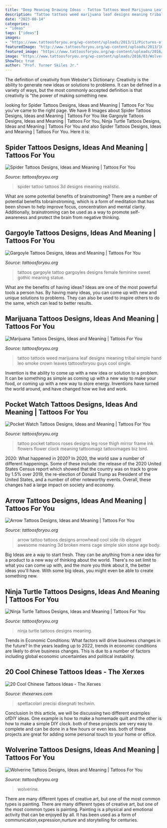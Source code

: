 ```yaml
---
title: "Deep Meaning Drawing Ideas - Tattoo Tattoos Weed Marijuana Leaf Designs Meaning Tribal Simple Hand Leo Smoke Crown Leaves Tattoosforyou Guys Cool Single"
description: "Tattoo tattoos weed marijuana leaf designs meaning tribal simple hand leo smoke crown leaves tattoosforyou guys cool single"
date: "2023-08-14"
categories:
- "ideas"
tags: ["ideas"]
images:
- "https://www.tattoosforyou.org/wp-content/uploads/2013/11/Pictures-of-Pocket-Watch-Tattoo.jpg"
featuredImage: "http://www.tattoosforyou.org/wp-content/uploads/2013/10/Arrow-Tattoo-764x1024.jpg"
featured_image: "https://www.tattoosforyou.org/wp-content/uploads/2016/03/Ninja-Turtle-Tattoos.jpg"
image: "https://www.tattoosforyou.org/wp-content/uploads/2016/03/Wolverine-Tattoo.jpg"
ShowToc: true
author: "Prof. Turner Skiles Jr."
---
```



The definition of creativity from Webster's Dictionary:
Creativity is the ability to generate new ideas or solutions to problems. It can be defined in a variety of ways, but the most commonly accepted definition is that creativity is "the power of making something new.

	

		
looking for Spider Tattoos Designs, Ideas and Meaning | Tattoos For You you've came to the right page. We have 8 Images about Spider Tattoos Designs, Ideas and Meaning | Tattoos For You like Gargoyle Tattoos Designs, Ideas and Meaning | Tattoos For You, Ninja Turtle Tattoos Designs, Ideas and Meaning | Tattoos For You and also Spider Tattoos Designs, Ideas and Meaning | Tattoos For You. Here it is:
		
    
## Spider Tattoos Designs, Ideas And Meaning | Tattoos For You

<img loading=lazy src="http://www.tattoosforyou.org/wp-content/uploads/2013/11/Spider-Tattoo-3D.jpg" onerror="this.onerror=null;this.src='https://tse4.mm.bing.net/th?id=OIP.th6aITxrg8Nekxj4nner3AHaJ3&amp;pid=15.1';" alt="Spider Tattoos Designs, Ideas and Meaning | Tattoos For You">

_Source: tattoosforyou.org_

>spider tattoo tattoos 3d designs meaning realistic. 

	

What are some potential benefits of brainstroming?
There are a number of potential benefits tobrainstroming, which is a form of meditation that has been shown to help improve focus, concentration and mental clarity. Additionally, brainstroming can be used as a way to promote self-awareness and protect the brain from negative thinking.

    
## Gargoyle Tattoos Designs, Ideas And Meaning | Tattoos For You

<img loading=lazy src="https://www.tattoosforyou.org/wp-content/uploads/2016/05/Feminine-Gargoyle-Tattoos.jpg" onerror="this.onerror=null;this.src='https://tse2.mm.bing.net/th?id=OIP.2g12kHriuge2V49xAJzRvAHaLg&amp;pid=15.1';" alt="Gargoyle Tattoos Designs, Ideas and Meaning | Tattoos For You">

_Source: tattoosforyou.org_

>tattoos gargoyle tattoo gargoyles designs female feminine sweet gothic meaning statue. 

	

What are the benefits of having ideas?
Ideas are one of the most powerful tools a person has. By having many ideas, you can come up with new and unique solutions to problems. They can also be used to inspire others to do the same, which can lead to better results.

    
## Marijuana Tattoos Designs, Ideas And Meaning | Tattoos For You

<img loading=lazy src="https://www.tattoosforyou.org/wp-content/uploads/2016/03/Marijuana-Tattoo.jpg" onerror="this.onerror=null;this.src='https://tse1.mm.bing.net/th?id=OIP.-evrd1IIIXRZO4E3pj31gAHaJ4&amp;pid=15.1';" alt="Marijuana Tattoos Designs, Ideas and Meaning | Tattoos For You">

_Source: tattoosforyou.org_

>tattoo tattoos weed marijuana leaf designs meaning tribal simple hand leo smoke crown leaves tattoosforyou guys cool single. 

	

Invention is the ability to come up with a new idea or solution to a problem. It can be something as simple as coming up with a new way to make your food, or coming up with a new way to store energy. Inventions have turned the world around, and have changed how we live and work.

    
## Pocket Watch Tattoos Designs, Ideas And Meaning | Tattoos For You

<img loading=lazy src="https://www.tattoosforyou.org/wp-content/uploads/2013/11/Pictures-of-Pocket-Watch-Tattoo.jpg" onerror="this.onerror=null;this.src='https://tse4.mm.bing.net/th?id=OIP.vljp6uBMUg5UMYclP-wcegHaLH&amp;pid=15.1';" alt="Pocket Watch Tattoos Designs, Ideas and Meaning | Tattoos For You">

_Source: tattoosforyou.org_

>tattoo pocket tattoos roses designs leg rose thigh mirror frame ink flowers flower clock meaning tattoomagz tattooimages biz bird. 

	

2020: What happened in 2020?
In 2020, the world saw a number of different happenings. Some of these include: the release of the 2020 United States Census report which showed that the country was on track to grow by 1.5% over 2019, the re-election of Donald Trump as President of the United States, and a number of other noteworthy events. Overall, these changes had a large impact on society and economy.

    
## Arrow Tattoos Designs, Ideas And Meaning | Tattoos For You

<img loading=lazy src="http://www.tattoosforyou.org/wp-content/uploads/2013/10/Arrow-Tattoo-764x1024.jpg" onerror="this.onerror=null;this.src='https://tse3.mm.bing.net/th?id=OIP.eivjRRatM04TdPbv2M9PqQHaJ7&amp;pid=15.1';" alt="Arrow Tattoos Designs, Ideas and Meaning | Tattoos For You">

_Source: tattoosforyou.org_

>arrow tattoo tattoos designs arrowhead cool side rib elegant awesome meaning 3d broken mens cage simple skin stone age body. 

	

Big Ideas are a way to start fresh. They can be anything from a new idea for a product to a new way of thinking about the world. There's no set limit to what you can come up with, and the more you think about it, the better ideas you'll have. With some big ideas, you might even be able to create something new.

    
## Ninja Turtle Tattoos Designs, Ideas And Meaning | Tattoos For You

<img loading=lazy src="https://www.tattoosforyou.org/wp-content/uploads/2016/03/Ninja-Turtle-Tattoos.jpg" onerror="this.onerror=null;this.src='https://tse2.mm.bing.net/th?id=OIP.hn_b0tgJTykPDyeiwL-HKAHaLH&amp;pid=15.1';" alt="Ninja Turtle Tattoos Designs, Ideas and Meaning | Tattoos For You">

_Source: tattoosforyou.org_

>ninja turtle tattoos designs meaning. 

	

Trends in Economic Conditions: What factors will drive business changes in the future?
In the years leading up to 2022, trends in economic conditions are likely to drive business changes. This is due to a number of factors including global economic uncertainties and political instability.

    
## 20 Cool Chinese Tattoos Ideas - The Xerxes

<img loading=lazy src="https://www.thexerxes.com/wp-content/uploads/2016/02/Chinese-Tattoo-Designs....jpg" onerror="this.onerror=null;this.src='https://tse1.mm.bing.net/th?id=OIP.Ql1L3xOVC6whxHlspR6tdQHaLJ&amp;pid=15.1';" alt="20 Cool Chinese Tattoos Ideas - The Xerxes">

_Source: thexerxes.com_

>spettacolari precisi disegnati techwin. 

	

Conclusion
In this article, we will be discussing two different examples ofDIY ideas. One example is how to make a homemade quilt and the other is how to make a simple DIY clock. both of these projects are very easy to complete and can be done in a few hours or even less. both of these projects are great for adding some personal touch to your home or office.

    
## Wolverine Tattoos Designs, Ideas And Meaning | Tattoos For You

<img loading=lazy src="https://www.tattoosforyou.org/wp-content/uploads/2016/03/Wolverine-Tattoo.jpg" onerror="this.onerror=null;this.src='https://tse2.mm.bing.net/th?id=OIP.9-4rQ4jFkymEbKR0W-psjQHaJ4&amp;pid=15.1';" alt="Wolverine Tattoos Designs, Ideas and Meaning | Tattoos For You">

_Source: tattoosforyou.org_

>wolverine. 

	

There are many different types of creative art, but one of the most common types is painting.
There are many different types of creative art, but one of the most common types is painting. Painting is a physical and emotional activity that can be enjoyed by all. It has been used as a form of communication,expression,nurture and storytelling for centuries.


